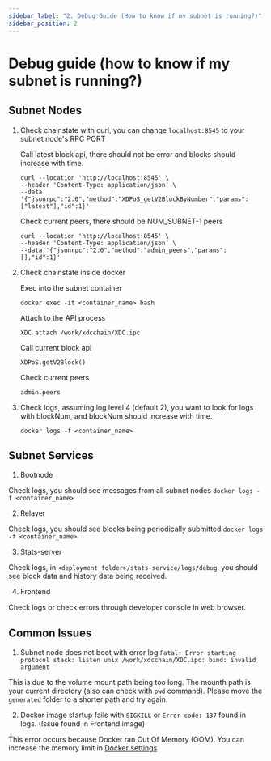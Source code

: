 ```yaml
---
sidebar_label: "2. Debug Guide (How to know if my subnet is running?)"
sidebar_position: 2
---
```


# Debug guide (how to know if my subnet is running?)
  ## Subnet Nodes

  1. Check chainstate with curl, you can change `localhost:8545` to your subnet node's RPC PORT
  
      Call latest block api, there should not be error and blocks should increase with time.

      ```
      curl --location 'http://localhost:8545' \
      --header 'Content-Type: application/json' \
      --data '{"jsonrpc":"2.0","method":"XDPoS_getV2BlockByNumber","params":["latest"],"id":1}'
      ```

      Check current peers, there should be NUM_SUBNET-1 peers
      
      ```
      curl --location 'http://localhost:8545' \
      --header 'Content-Type: application/json' \
      --data '{"jsonrpc":"2.0","method":"admin_peers","params":[],"id":1}'
      ```

  2. Check chainstate inside docker

      Exec into the subnet container
      
      ```
      docker exec -it <container_name> bash
      ```

      Attach to the API process

      ```
      XDC attach /work/xdcchain/XDC.ipc
      ```

      Call current block api
        
      ```
      XDPoS.getV2Block()
      ```

      Check current peers

      ```
      admin.peers
      ```

  3. Check logs, assuming log level 4 (default 2), you want to look for logs with blockNum, and blockNum should increase with time.
      
      ```
      docker logs -f <container_name> 
      ```



  ## Subnet Services
  1. Bootnode

  Check logs, you should see messages from all subnet nodes
    ```
    docker logs -f <container_name> 
    ```

  2. Relayer 

  Check logs, you should see blocks being periodically submitted
    ```
    docker logs -f <container_name> 
    ```

  3. Stats-server

  Check logs, in `<deployment folder>/stats-service/logs/debug`, you should see block data and history data being received.
  
  4. Frontend

  Check logs or check errors through developer console in web browser.


  ## Common Issues

  1. Subnet node does not boot with error log `Fatal: Error starting protocol stack: listen unix /work/xdcchain/XDC.ipc: bind: invalid argument`

  This is due to the volume mount path being too long. The mounth path is your current directory (also can check with `pwd` command). Please move the `generated` folder to a shorter path and try again.

  2. Docker image startup fails with `SIGKILL` or `Error code: 137` found in logs. (Issue found in Frontend image)

  This error occurs because Docker ran Out Of Memory (OOM). You can increase the memory limit in [Docker settings](https://docs.docker.com/desktop/settings/mac/#:~:text=lower%20the%20number.-,Memory,-.%20By%20default%2C%20Docker)

